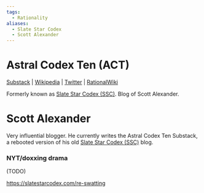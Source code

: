 ```yaml
---
tags:
  - Rationality
aliases:
  - Slate Star Codex
  - Scott Alexander
---
```

# Astral Codex Ten (ACT)

[Substack](https://www.astralcodexten.com/) | [Wikipedia](https://en.wikipedia.org/wiki/Slate_Star_Codex) |  [Twitter]() | [RationalWiki]()

Formerly known as [Slate Star Codex (SSC)](https://slatestarcodex.com/). Blog of Scott Alexander.

# Scott Alexander

Very influential blogger. He currently writes the Astral Codex Ten Substack, a rebooted version of his old [Slate Star Codex (SSC)](https://slatestarcodex.com) blog. 

### NYT/doxxing drama

(TODO)

https://slatestarcodex.com/re-swatting